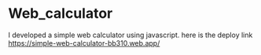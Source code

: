 # Web_calculator
I developed a simple web calculator using javascript.
here is the deploy link
https://simple-web-calculator-bb310.web.app/
